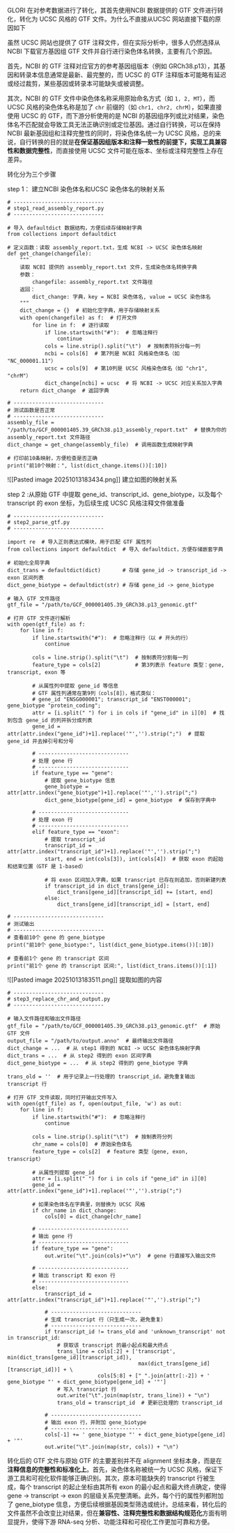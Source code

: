 GLORI 在对参考数据进行了转化，其首先使用NCBI 数据提供的 GTF 文件进行转化，转化为 UCSC 风格的 GTF 文件。为什么不直接从UCSC 网站直接下载的原因如下

虽然 UCSC 网站也提供了 GTF 注释文件，但在实际分析中，很多人仍然选择从 NCBI 下载官方基因组 GTF 文件并自行进行染色体名转换，主要有几个原因。

首先，NCBI 的 GTF 注释对应官方的参考基因组版本（例如 GRCh38.p13），其基因和转录本信息通常是最新、最完整的，而 UCSC 的 GTF 注释版本可能略有延迟或经过裁剪，某些基因或转录本可能缺失或被调整。

其次，NCBI 的 GTF 文件中染色体名称采用原始命名方式（如 `1, 2, MT`），而 UCSC 风格的染色体名称是加了 `chr` 前缀的（如 `chr1, chr2, chrM`），如果直接使用 UCSC 的 GTF，而下游分析使用的是 NCBI 的基因组序列或比对结果，染色体名不匹配就会导致工具无法正确识别或定位基因。通过自行转换，可以在保持 NCBI 最新基因组和注释完整性的同时，将染色体名统一为 UCSC 风格，总的来说，自行转换的目的就是**在保证基因组版本和注释一致性的前提下，实现工具兼容性和数据完整性**，而直接使用 UCSC 文件可能在版本、坐标或注释完整性上存在差异。

转化分为三个步骤
 
step 1： 建立NCBI 染色体名和UCSC 染色体名的映射关系
```
# -----------------------------
# step1_read_assembly_report.py
# -----------------------------

# 导入 defaultdict 数据结构，方便后续存储映射字典
from collections import defaultdict

# 定义函数：读取 assembly_report.txt，生成 NCBI -> UCSC 染色体名映射
def get_change(changefile):
    """
    读取 NCBI 提供的 assembly_report.txt 文件，生成染色体名转换字典
    参数：
        changefile: assembly_report.txt 文件路径
    返回：
        dict_change: 字典，key = NCBI 染色体名, value = UCSC 染色体名
    """
    dict_change = {}  # 初始化空字典，用于存储映射关系
    with open(changefile) as f:  # 打开文件
        for line in f:  # 逐行读取
            if line.startswith("#"):  # 忽略注释行
                continue
            cols = line.strip().split("\t")  # 按制表符拆分每一列
            ncbi = cols[6]  # 第7列是 NCBI 风格染色体名（如 "NC_000001.11"）
            ucsc = cols[9]  # 第10列是 UCSC 风格染色体名（如 "chr1", "chrM"）
            dict_change[ncbi] = ucsc  # 将 NCBI -> UCSC 对应关系加入字典
    return dict_change  # 返回字典

# -----------------------------
# 测试函数是否正常
# -----------------------------
assembly_file = "/path/to/GCF_000001405.39_GRCh38.p13_assembly_report.txt"  # 替换为你的 assembly_report.txt 文件路径
dict_change = get_change(assembly_file)  # 调用函数生成映射字典

# 打印前10条映射，方便检查是否正确
print("前10个映射：", list(dict_change.items())[:10])
```
![[Pasted image 20251013183434.png]]
建立如图的映射关系


step 2 :从原始 GTF 中提取 gene_id、transcript_id、gene_biotype，以及每个 transcript 的 exon 坐标，为后续生成 UCSC 风格注释文件做准备
```
# -----------------------------
# step2_parse_gtf.py
# -----------------------------

import re  # 导入正则表达式模块，用于匹配 GTF 属性列
from collections import defaultdict  # 导入 defaultdict，方便存储嵌套字典

# 初始化全局字典
dict_trans = defaultdict(dict)       # 存储 gene_id -> transcript_id -> exon 区间列表
dict_gene_biotype = defaultdict(str) # 存储 gene_id -> gene_biotype

# 输入 GTF 文件路径
gtf_file = "/path/to/GCF_000001405.39_GRCh38.p13_genomic.gtf"

# 打开 GTF 文件逐行解析
with open(gtf_file) as f:
    for line in f:
        if line.startswith("#"):  # 忽略注释行（以 # 开头的行）
            continue
        
        cols = line.strip().split("\t")  # 按制表符分割每一列
        feature_type = cols[2]           # 第3列表示 feature 类型：gene, transcript, exon 等

        # 从属性列中提取 gene_id 等信息
        # GTF 属性列通常在第9列（cols[8]），格式类似：
        # gene_id "ENSG000001"; transcript_id "ENST000001"; gene_biotype "protein_coding";
        attr = [i.split(" ") for i in cols if "gene_id" in i][0]  # 找到包含 gene_id 的列并拆分成列表
        gene_id = attr[attr.index("gene_id")+1].replace('"','').strip(";")  # 提取 gene_id 并去掉引号和分号

        # -----------------------------
        # 处理 gene 行
        # -----------------------------
        if feature_type == "gene":
            # 提取 gene_biotype 信息
            gene_biotype = attr[attr.index("gene_biotype")+1].replace('"','').strip(";")
            dict_gene_biotype[gene_id] = gene_biotype  # 保存到字典中

        # -----------------------------
        # 处理 exon 行
        # -----------------------------
        elif feature_type == "exon":
            # 提取 transcript_id
            transcript_id = attr[attr.index("transcript_id")+1].replace('"','').strip(";")
            start, end = int(cols[3]), int(cols[4])  # 获取 exon 的起始和结束位置（GTF 是 1-based）
            
            # 将 exon 区间加入字典，如果 transcript 已存在则追加，否则新建列表
            if transcript_id in dict_trans[gene_id]:
                dict_trans[gene_id][transcript_id] += [start, end]
            else:
                dict_trans[gene_id][transcript_id] = [start, end]

# -----------------------------
# 测试输出
# -----------------------------
# 查看前10个 gene 的 gene_biotype
print("前10个 gene_biotype:", list(dict_gene_biotype.items())[:10])

# 查看前1个 gene 的 transcript 区间
print("前1个 gene 的 transcript 区间:", list(dict_trans.items())[:1])

```

![[Pasted image 20251013183511.png]]
提取如图的内容


```
# -----------------------------
# step3_replace_chr_and_output.py
# -----------------------------

# 输入文件路径和输出文件路径
gtf_file = "/path/to/GCF_000001405.39_GRCh38.p13_genomic.gtf"  # 原始 GTF 文件
output_file = "/path/to/output.anno"  # 最终输出文件路径
dict_change = ...  # 从 step1 得到的 NCBI -> UCSC 染色体名映射字典
dict_trans = ...  # 从 step2 得到的 exon 区间字典
dict_gene_biotype = ...  # 从 step2 得到的 gene_biotype 字典

trans_old = ''  # 用于记录上一行处理的 transcript_id，避免重复输出 transcript 行

# 打开 GTF 文件读取，同时打开输出文件写入
with open(gtf_file) as f, open(output_file, 'w') as out:
    for line in f:
        if line.startswith("#"):  # 忽略注释行
            continue

        cols = line.strip().split("\t")  # 按制表符分列
        chr_name = cols[0]  # 原始染色体名
        feature_type = cols[2]  # feature 类型（gene, exon, transcript）
        
        # 从属性列提取 gene_id
        attr = [i.split(" ") for i in cols if "gene_id" in i][0]
        gene_id = attr[attr.index("gene_id")+1].replace('"','').strip(";")

        # 如果染色体名在字典里，则替换为 UCSC 风格
        if chr_name in dict_change:
            cols[0] = dict_change[chr_name]

        # -----------------------------
        # 输出 gene 行
        # -----------------------------
        if feature_type == "gene":
            out.write("\t".join(cols)+"\n")  # gene 行直接写入输出文件

        # -----------------------------
        # 输出 transcript 和 exon 行
        # -----------------------------
        else:
            transcript_id = attr[attr.index("transcript_id")+1].replace('"','').strip(";")
            
            # -----------------------------
            # 生成 transcript 行（只生成一次，避免重复）
            # -----------------------------
            if transcript_id != trans_old and 'unknown_transcript' not in transcript_id:
                # 获取该 transcript 的最小起点和最大终点
                trans_line = cols[:2] + ['transcript', min(dict_trans[gene_id][transcript_id]),
                                          max(dict_trans[gene_id][transcript_id])] + \
                             cols[5:8] + [" ".join(attr[:-2]) + ' gene_biotype "' + dict_gene_biotype[gene_id] + '"']
                # 写入 transcript 行
                out.write("\t".join(map(str, trans_line)) + "\n")
                trans_old = transcript_id  # 更新已处理的 transcript_id

            # -----------------------------
            # 输出 exon 行，并附加 gene_biotype
            # -----------------------------
            cols[-1] += ' gene_biotype "' + dict_gene_biotype[gene_id] + '"'
            out.write("\t".join(map(str, cols)) + "\n")

```


转化后的 GTF 文件与原始 GTF 的主要差别并不在 alignment 坐标本身，而是在**注释信息的完整性和标准化上**。首先，染色体名称被统一为 UCSC 风格，保证下游工具和可视化软件能够正确识别。其次，原本可能缺失的 transcript 行被生成，每个 transcript 的起止坐标由其所有 exon 的最小起点和最大终点确定，使得 gene → transcript → exon 的层级关系完整清晰。此外，每个行的属性列都附加了 gene_biotype 信息，方便后续根据基因类型筛选或统计。总结来看，转化后的文件虽然不会改变比对结果，但在**兼容性、注释完整性和数据结构规范化**方面有明显提升，使得下游 RNA-seq 分析、功能注释和可视化工作更加可靠和方便。

